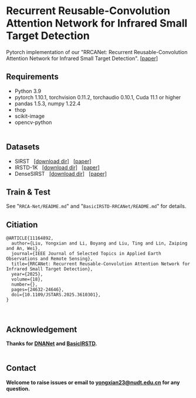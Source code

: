 # Recurrent Reusable-Convolution Attention Network for Infrared Small Target Detection

Pytorch implementation of our "RRCANet: Recurrent Reusable-Convolution Attention Network for Infrared Small Target Detection". [[paper]](https://ieeexplore.ieee.org/document/11164892)


## Requirements
- Python 3.9
- pytorch 1.10.1, torchvision 0.11.2, torchaudio 0.10.1, Cuda 11.1 or higher
- pandas 1.5.3, numpy 1.22.4
- thop
- scikit-image
- opencv-python
<br><br>

## Datasets
* SIRST &nbsp; [[download dir]](https://github.com/YimianDai/sirst) &nbsp; [[paper]](https://arxiv.org/pdf/2009.14530.pdf)
* IRSTD-1K &nbsp; [[download dir]](https://github.com/RuiZhang97/ISNet) &nbsp; [[paper]](https://ieeexplore.ieee.org/document/9880295)
* DenseSIRST &nbsp; [[download dir]](https://github.com/GrokCV/DenseSIRST) &nbsp; [[paper]](https://arxiv.org/abs/2407.20078)

## Train & Test
See "`RRCA-Net/README.md`" and "`BasicIRSTD-RRCANet/README.md`" for details.
<br>


## Citiation
```
@ARTICLE{11164892,
  author={Liu, Yongxian and Li, Boyang and Liu, Ting and Lin, Zaiping and An, Wei},
  journal={IEEE Journal of Selected Topics in Applied Earth Observations and Remote Sensing}, 
  title={RRCANet: Recurrent Reusable-Convolution Attention Network for Infrared Small Target Detection}, 
  year={2025},
  volume={18},
  number={},
  pages={24632-24646},
  doi={10.1109/JSTARS.2025.3610301}, 
}
```
<br>


## Acknowledgement
**Thanks for [DNANet](https://github.com/YeRen123455/Infrared-Small-Target-Detection) and [BasicIRSTD](https://github.com/XinyiYing/BasicIRSTD).**
<br><br>

## Contact
**Welcome to raise issues or email to yongxian23@nudt.edu.cn for any question.**
